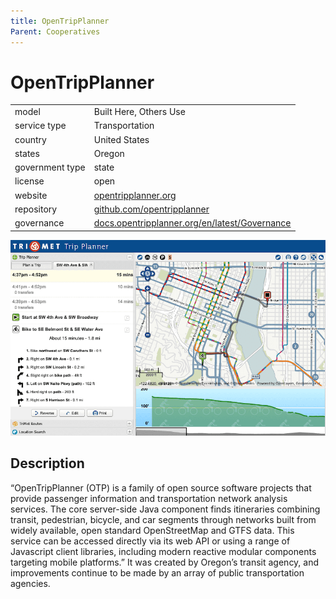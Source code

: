 ```yaml
---
title: OpenTripPlanner
Parent: Cooperatives
---
```


# OpenTripPlanner

|                   |                                          |
|:------------------|:-----------------------------------------|
| model             | Built Here, Others Use
| service type      | Transportation
| country           | United States
| states            | Oregon
| government type   | state
| license           | open
| website           | [opentripplanner.org](http://www.opentripplanner.org/)
| repository		   | [github.com/opentripplanner](https://github.com/opentripplanner)
| governance			| [docs.opentripplanner.org/en/latest/Governance](http://docs.opentripplanner.org/en/latest/Governance/)

![OpenTripPlanner screenshot](images/opentripplanner.png)

## Description
“OpenTripPlanner (OTP) is a family of open source software projects that provide passenger information and transportation network analysis services. The core server-side Java component finds itineraries combining transit, pedestrian, bicycle, and car segments through networks built from widely available, open standard OpenStreetMap and GTFS data. This service can be accessed directly via its web API or using a range of Javascript client libraries, including modern reactive modular components targeting mobile platforms.” It was created by Oregon’s transit agency, and improvements continue to be made by an array of public transportation agencies.
